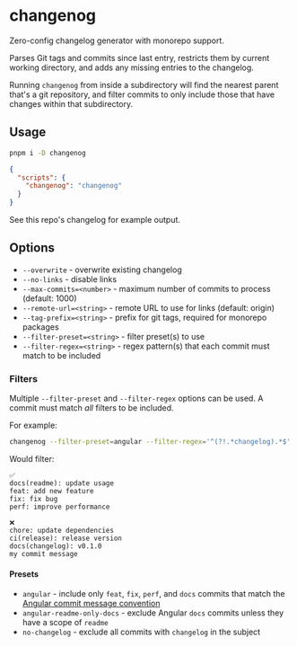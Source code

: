 # changenog

<!-- TODO: mention semver requirement -->

Zero-config changelog generator with monorepo support.

Parses Git tags and commits since last entry, restricts them by current working directory, and adds any missing entries to the changelog.

Running `changenog` from inside a subdirectory will find the nearest parent that's a git repository, and filter commits to only include those that have changes within that subdirectory.

## Usage

```bash
pnpm i -D changenog
```

```json
{
  "scripts": {
    "changenog": "changenog"
  }
}
```

See this repo's changelog for example output.

## Options

- `--overwrite` - overwrite existing changelog
- `--no-links` - disable links
- `--max-commits=<number>` - maximum number of commits to process (default: 1000)
- `--remote-url=<string>` - remote URL to use for links (default: origin)
- `--tag-prefix=<string>` - prefix for git tags, required for monorepo packages
- `--filter-preset=<string>` - filter preset(s) to use
- `--filter-regex=<string>` - regex pattern(s) that each commit must match to be included

### Filters

Multiple `--filter-preset` and `--filter-regex` options can be used. A commit must match _all_ filters to be included.

For example:

```sh
changenog --filter-preset=angular --filter-regex='^(?!.*changelog).*$'
```

Would filter:

```
✅
docs(readme): update usage
feat: add new feature
fix: fix bug
perf: improve performance

❌
chore: update dependencies
ci(release): release version
docs(changelog): v0.1.0
my commit message
```

#### Presets

- `angular` - include only `feat`, `fix`, `perf`, and `docs` commits that match the [Angular commit message convention](https://github.com/angular/angular/blob/22b96b9/CONTRIBUTING.md#-commit-message-guidelines)
- `angular-readme-only-docs` - exclude Angular `docs` commits unless they have a scope of `readme`
- `no-changelog` - exclude all commits with `changelog` in the subject
